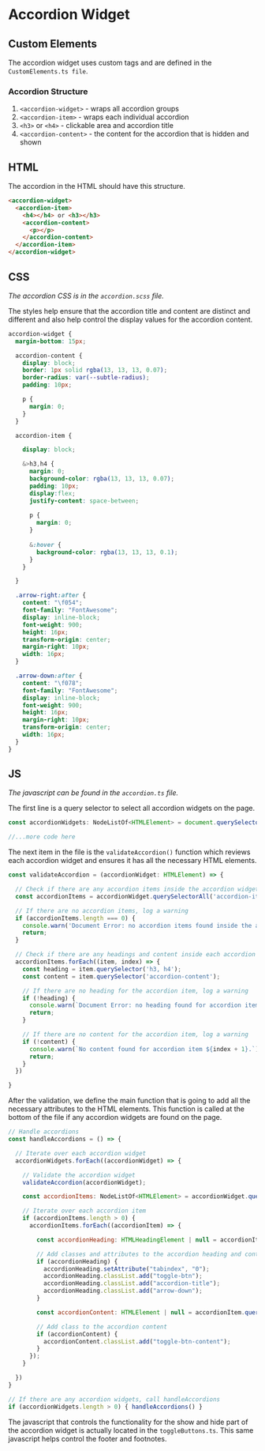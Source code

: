 # Accordion Widget

## Custom Elements

The accordion widget uses custom tags and are defined in the `CustomElements.ts file`. 

### Accordion Structure

1. `<accordion-widget>` - wraps all accordion groups
2. `<accordion-item>` - wraps each individual accordion
4. `<h3>` or `<h4>` - clickable area and accordion title
4. `<accordion-content>` - the content for the accordion that is hidden and shown

## HTML 

The accordion in the HTML should have this structure. 

```html
<accordion-widget>
  <accordion-item>
    <h4></h4> or <h3></h3>
    <accordion-content>
      <p></p>
    </accordion-content>
  </accordion-item>
</accordion-widget>
```

## CSS

_The accordion CSS is in the `accordion.scss` file._

The styles help ensure that the accordion title and content are distinct and different and also help control the display values for the accordion content. 

```css
accordion-widget {
  margin-bottom: 15px;

  accordion-content {
    display: block;
    border: 1px solid rgba(13, 13, 13, 0.07);
    border-radius: var(--subtle-radius);
    padding: 10px;

    p {
      margin: 0;
    }
  }

  accordion-item {

    display: block;

    &>h3,h4 {
      margin: 0;
      background-color: rgba(13, 13, 13, 0.07);
      padding: 10px;
      display:flex;
      justify-content: space-between;
  
      p {
        margin: 0;
      }
  
      &:hover {
        background-color: rgba(13, 13, 13, 0.1);
      }
    }

  }

  .arrow-right:after {
    content: "\f054";
    font-family: "FontAwesome";
    display: inline-block;
    font-weight: 900;
    height: 16px;
    transform-origin: center;
    margin-right: 10px;
    width: 16px;
  }

  .arrow-down:after {
    content: "\f078";
    font-family: "FontAwesome";
    display: inline-block;
    font-weight: 900;
    height: 16px;
    margin-right: 10px;
    transform-origin: center;
    width: 16px;
  }
}
```

## JS 

_The javascript can be found in the `accordion.ts` file._ 

The first line is a query selector to select all accordion widgets on the page.

```js
const accordionWidgets: NodeListOf<HTMLElement> = document.querySelectorAll("accordion-widget");

//...more code here
```

The next item in the file is the `validateAccordion()` function which reviews each accordion widget and ensures it has all the necessary HTML elements.

```js
const validateAccordion = (accordionWidget: HTMLElement) => {

  // Check if there are any accordion items inside the accordion widget
  const accordionItems = accordionWidget.querySelectorAll('accordion-item');

  // If there are no accordion items, log a warning
  if (accordionItems.length === 0) {
    console.warn('Document Error: no accordion items found inside the accordion widget.');
    return;
  }

  // Check if there are any headings and content inside each accordion item
  accordionItems.forEach((item, index) => {
    const heading = item.querySelector('h3, h4');
    const content = item.querySelector('accordion-content');

    // If there are no heading for the accordion item, log a warning
    if (!heading) {
      console.warn(`Document Error: no heading found for accordion item ${index + 1}.`);
      return;
    }

    // If there are no content for the accordion item, log a warning
    if (!content) {
      console.warn(`No content found for accordion item ${index + 1}.`);
      return;
    }
  })

}
```

After the validation, we define the main function that is going to add all the necessary attributes to the HTML elements. This function is called at the bottom of the file if any accordion widgets are found on the page.

```js
// Handle accordions
const handleAccordions = () => {

  // Iterate over each accordion widget
  accordionWidgets.forEach((accordionWidget) => {

    // Validate the accordion widget
    validateAccordion(accordionWidget);

    const accordionItems: NodeListOf<HTMLElement> = accordionWidget.querySelectorAll("accordion-item");

    // Iterate over each accordion item
    if (accordionItems.length > 0) {
      accordionItems.forEach((accordionItem) => {

        const accordionHeading: HTMLHeadingElement | null = accordionItem.querySelector("accordion-item>h3, accordion-item>h4");

        // Add classes and attributes to the accordion heading and content
        if (accordionHeading) {
          accordionHeading.setAttribute("tabindex", "0");
          accordionHeading.classList.add("toggle-btn");
          accordionHeading.classList.add("accordion-title");
          accordionHeading.classList.add("arrow-down");
        }

        const accordionContent: HTMLElement | null = accordionItem.querySelector("accordion-content");

        // Add class to the accordion content
        if (accordionContent) {
          accordionContent.classList.add("toggle-btn-content");
        }
      });
    }

  })
}

// If there are any accordion widgets, call handleAccordions
if (accordionWidgets.length > 0) { handleAccordions() }
```

The javascript that controls the functionality for the show and hide part of the accordion widget is actually located in the `toggleButtons.ts`. This same javascript helps control the footer and footnotes.








